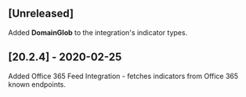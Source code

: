## [Unreleased]
Added **DomainGlob** to the integration's indicator types.

## [20.2.4] - 2020-02-25
Added Office 365 Feed Integration - fetches indicators from Office 365 known endpoints.
